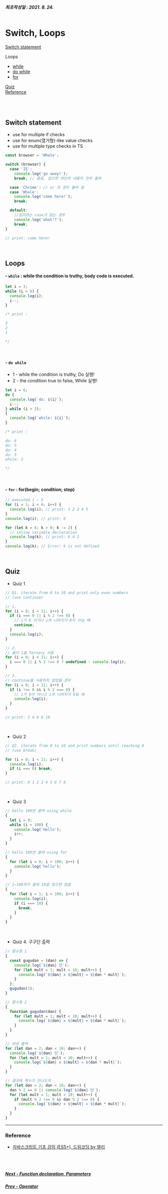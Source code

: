 ##### 최초작성일 : 2021. 8. 24.<br><br>

# Switch, Loops

[Switch statement](#switch-statement)

Loops

- [while](#--while--while-the-condition-is-truthy-body-code-is-executed)
- [do while](#--do-while)
- [for](#--for--forbegin-condition-step)

[Quiz](#quiz---use-break-and-continue)  
[Reference](#reference)

<br><br>

## Switch statement

- use for multiple if checks
- use for enum(열거형)-like value checks
- use for multiple type checks in TS

```js
const browser = 'Whale';

switch (browser) {
  case 'IE':
    console.log('go away!');
    break; // 종료, 없으면 하단의 내용이 전부 출력

  case 'Chrome': // or 의 경우 붙여 씀
  case 'Whale':
    console.log('come here!');
    break;

  default:
    //일치하는 case가 없는 경우
    console.log('what!?');
    break;
}

// print: come here!
```

<br>

## Loops

#### - **`while`** : while the condition is truthy, body code is executed.

```js
let i = 3;
while (i > 0) {
  console.log(i);
  i--;
}

/* print :

3
2
1

*/
```

<br>

#### - **`do while`**

- 1 - while the condition is truthy, Do 실행!
- 2 - the condition true to false, While 실행!

```js
let i = 6;
do {
  console.log(`do: ${i}`);
  i--;
} while (i > 2);
{
  console.log(`while: ${i}`);
}

/* print :

do: 6
do: 5
do: 4
do: 3
while: 2

*/
```

<br>

#### - **`for`** : for(begin; condition; step)

```js
// executed 1 ~ 5
for (i = 1; i < 6; i++) {
  console.log(i); // print: 1 2 3 4 5
}
console.log(i); // print: 6

for (let k = 6; k > 0; k -= 2) {
  // inline variable declaration
  console.log(k); // print: 6 4 2
}
console.log(k); // Error: k is not defined
```

<br>

## Quiz

- Quiz 1

```js
// Q1. iterate from 0 to 10 and print only even numbers
// (use continue)

// 1.
for (i = 0; i < 11; i++) {
  if (i === 0 || i % 2 !== 0) {
    // i가 0 이거나 i의 나머지가 0이 아닐 때
    continue;
  }
  console.log(i);
}

// 2.
// 풀이 1을 Ternary 사용
for (i = 0; i < 11; i++) {
  i === 0 || i % 2 !== 0 ? undefined : console.log(i);
}

// 3.
// continue를 사용하지 않았을 경우
for (i = 0; i < 11; i++) {
  if (i !== 0 && i % 2 === 0) {
    // i가 0이 아니고 i의 나머지가 0일 때
    console.log(i);
  }
}

// print: 2 4 6 8 10
```

<br>

- Quiz 2

```js
// Q2. iterate from 0 to 10 and print numbers until reaching 8
// (use break)

for (i = 0; i < 11; i++) {
  console.log(i);
  if (i === 8) break;
}

// print: 0 1 2 3 4 5 6 7 8
```

<br>

- Quiz 3

```js
// hello 100번 출력 using while
{
  let i = 0;
  while (i < 100) {
    console.log('Hello');
    i++;
  }
}

// hello 100번 출력 using for
{
  for (let i = 0; i < 100; i++) {
    console.log('hello');
  }
}

// 1~100까지 출력 10을 찾으면 멈춤
{
  for (let i = 1; i < 100; i++) {
    console.log(i);
    if (i === 10) {
      break;
    }
  }
}
```

<br>

- Quiz 4. 구구단 출력

```js
// 함수형 1
{
  const gugudan = (dan) => {
    console.log(`${dan} 단`);
    for (let mult = 1; mult < 10; mult++) {
      console.log(`${dan} x ${mult} = ${dan * mult}`);
    }
  };
  gugudan(1);
}

// 함수형 2
{
  function gugudan(dan) {
    for (let mult = 1; mult < 10; mult++) {
      console.log(`${dan} x ${mult} = ${dan * mult}`);
    }
  }
}

// 바로 출력
for (let dan = 2; dan < 10; dan++) {
  console.log(`${dan} 단`);
  for (let mult = 1; mult < 10; mult++) {
    console.log(`${dan} x ${mult} = ${dan * mult}`);
  }
}

// 결과에 짝수가 안나오게
for (let dan = 2; dan < 10; dan++) {
  dan % 2 == 0 || console.log(`${dan} 단`);
  for (let mult = 1; mult < 10; mult++) {
    if (mult % 2 !== 0 && dan % 2 !== 0) {
      console.log(`${dan} x ${mult} = ${dan * mult}`);
    }
  }
}
```

---

### **Reference**

- [자바스크립트 기초 강의 (ES5+), 드림코딩 by 엘리](https://www.youtube.com/playlist?list=PLv2d7VI9OotTVOL4QmPfvJWPJvkmv6h-2)

<br><br>

##### [Next - Function declaration, Parameters](/Javascript/basic_06_function.md)

##### [Prev - Operator](/Javascript/basic_04_operator.md)
